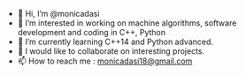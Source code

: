 - 👋 Hi, I’m @monicadasi
- 👀 I’m interested in working on machine algorithms, software development and coding in C++, Python
- 🌱 I’m currently learning C++14 and Python advanced.
- 💞️ I would like to collaborate on interesting projects. 
- 📫 How to reach me : monicadasi18@gmail.com

<!---
monicadasi/monicadasi is a ✨ special ✨ repository because its `README.md` (this file) appears on your GitHub profile.
You can click the Preview link to take a look at your changes.
--->
